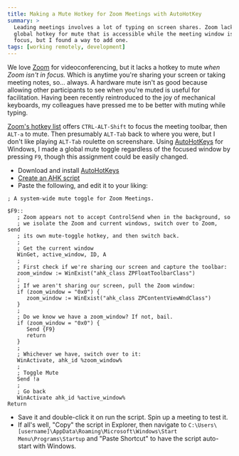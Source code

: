 ```yaml
---
title: Making a Mute Hotkey for Zoom Meetings with AutoHotKey
summary: >
  Leading meetings involves a lot of typing on screen shares. Zoom lacks a
  global hotkey for mute that is accessible while the meeting window is not in
  focus, but I found a way to add one.
tags: [working remotely, development]
---
```


We love [Zoom](https://zoom.us) for videoconferencing, but it lacks a hotkey to
mute _when Zoom isn't in focus._ Which is anytime you're sharing your screen or
taking meeting notes, so... always. A hardware mute isn't as good because
allowing other participants to see when you're muted is useful for facilitation.
Having been recently reintroduced to the joy of mechanical keyboards, my
colleagues have pressed me to be better with muting while typing.

[Zoom's hotkey list](https://support.zoom.us/hc/en-us/articles/205683899-Hot-Keys-and-Keyboard-for-Zoom)
offers `CTRL-ALT-Shift` to focus the meeting toolbar, then `ALT-a` to mute. Then
presumably `ALT-Tab` back to where you were, but I don't like playing `ALT-Tab`
roulette on screenshare. Using [AutoHotKeys](https://autohotkey.com/) for
Windows, I made a global mute toggle regardless of the focused window by
pressing `F9`, though this assignment could be easily changed.

- Download and install [AutoHotKeys](https://autohotkey.com/)
- [Create an AHK script](https://autohotkey.com/docs/Tutorial.htm#s12)
- Paste the following, and edit it to your liking:

```
; A system-wide mute toggle for Zoom Meetings.

$F9::
   ; Zoom appears not to accept ControlSend when in the background, so
   ; we isolate the Zoom and current windows, switch over to Zoom, send
   ; its own mute-toggle hotkey, and then switch back.
   ;
   ; Get the current window
   WinGet, active_window, ID, A
   ;
   ; First check if we're sharing our screen and capture the toolbar:
   zoom_window := WinExist("ahk_class ZPFloatToolbarClass")
   ;
   ; If we aren't sharing our screen, pull the Zoom window:
   if (zoom_window = "0x0") {
      zoom_window := WinExist("ahk_class ZPContentViewWndClass")
   }
   ;
   ; Do we know we have a zoom_window? If not, bail.
   if (zoom_window = "0x0") {
      Send {F9}
      return
   }
   ;
   ; Whichever we have, switch over to it:
   WinActivate, ahk_id %zoom_window%
   ;
   ; Toggle Mute
   Send !a
   ;
   ; Go back
   WinActivate ahk_id %active_window%
Return
```

- Save it and double-click it on run the script. Spin up a meeting to test it.
- If all's well, "Copy" the script in Explorer, then navigate to
  `C:\Users\[username]\AppData\Roaming\Microsoft\Windows\Start Menu\Programs\Startup`
  and "Paste Shortcut" to have the script auto-start with Windows.
